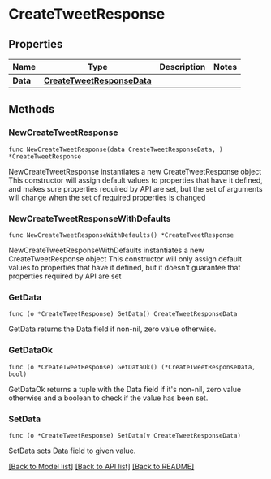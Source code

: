 # CreateTweetResponse

## Properties

Name | Type | Description | Notes
------------ | ------------- | ------------- | -------------
**Data** | [**CreateTweetResponseData**](CreateTweetResponseData.md) |  | 

## Methods

### NewCreateTweetResponse

`func NewCreateTweetResponse(data CreateTweetResponseData, ) *CreateTweetResponse`

NewCreateTweetResponse instantiates a new CreateTweetResponse object
This constructor will assign default values to properties that have it defined,
and makes sure properties required by API are set, but the set of arguments
will change when the set of required properties is changed

### NewCreateTweetResponseWithDefaults

`func NewCreateTweetResponseWithDefaults() *CreateTweetResponse`

NewCreateTweetResponseWithDefaults instantiates a new CreateTweetResponse object
This constructor will only assign default values to properties that have it defined,
but it doesn't guarantee that properties required by API are set

### GetData

`func (o *CreateTweetResponse) GetData() CreateTweetResponseData`

GetData returns the Data field if non-nil, zero value otherwise.

### GetDataOk

`func (o *CreateTweetResponse) GetDataOk() (*CreateTweetResponseData, bool)`

GetDataOk returns a tuple with the Data field if it's non-nil, zero value otherwise
and a boolean to check if the value has been set.

### SetData

`func (o *CreateTweetResponse) SetData(v CreateTweetResponseData)`

SetData sets Data field to given value.



[[Back to Model list]](../README.md#documentation-for-models) [[Back to API list]](../README.md#documentation-for-api-endpoints) [[Back to README]](../README.md)


